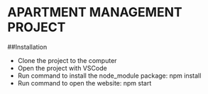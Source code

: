 # APARTMENT MANAGEMENT PROJECT

##Installation

- Clone the project to the computer
- Open the project with VSCode
- Run command to install the node_module package: npm install
- Run command to open the website: npm start



